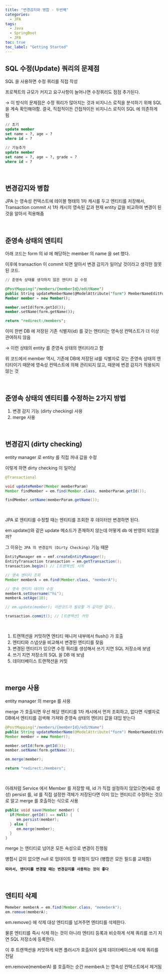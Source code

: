 ```yaml
---
title: "변경감지와 병합 - 두번째"
categories:
  - JPA
tags:
  - Java
  - SpringBoot
  - JPA
toc: true
toc_label: "Getting Started"
---
```


## SQL 수정(Update) 쿼리의 문제점

SQL 을 사용하면 수정 쿼리를 직접 작성

프로젝트의 규모가 커지고 요구사항이 늘어나면 수정쿼리도 점점 추가된다.

→ 이 방식의 문제점은 수정 쿼리가 많아지는 것과 비지니스 로직을 분석하기 위해 SQL 을 계속 확인해야함. 결국, 직접적이든 간접적이든 비지니스 로직이 SQL 에 의존하게 됨

```sql
// 초기
update member
set name = ?, age = ?
where id = ?

// 기능추가
update member
set name = ?, age = ?, grade = ?
where id = ?
```

<br>

## 변경감지와 병합

JPA 는 영속성 컨텍스트에 테이블 형태의 1차 캐시를 두고 엔티티를 저장해서, Transaction commit 시 1차 캐시의 영속된 값과 현재 entity 값을 비교하여 변경이 된 것을 알아서 적용해줌

<br>

## 준영속 상태의 엔티티

아래 코드는 form 의 id 에 해당하는 member 의 name 을 set 했다.

이후에 transaction 이 commit 되면 알아서 변경 감지가 일어날 것이라고 생각한 잘못된 코드.

```sql
// 준영속 상태를 생각하지 않은 엔티티 값 수정

@PostMapping("/members/{memberId}/editName")
public String updateMemberName(@ModelAttribute("form") MemberNameEditForm form){
Member member = new Member();

member.setId(form.getId());
member.setName(form.getName());

return "redirect:/members";
```

이미 한번 DB 에 저장된 기존 식별자(id) 를 갖는 엔티티는 영속성 컨텍스트가 더 이상 관여하지 않음

→ 이런 상태의 entity 를 준영속 상태의 엔티티라고 함

위 코드에서 member 역시, 기존에 DB에 저장된 id를 식별자로 갖는 준영속 상태의 엔티티이기 때문에 영속성 컨텍스트에 의해 관리되지 않고, 때문에 변경 감지가 적용되지 않는 것

<br>

## 준영속 상태의 엔티티를 수정하는 2가지 방법

1. 변경 감지 기능 (dirty checking) 사용
2. merge 사용

<br>

## 변경감지 (dirty checking)

entity manager 로 entity 를 직접 꺼내 값을 수정

이렇게 하면 dirty checking 이 일어남

```java
@Transactional

void updateMember(Member memberParam)
Member findMember = em.find(Member.class, memberParam.getId());

findMember.setName(memberParam.getName());
```

<br>

JPA 로 엔티티를 수정할 때는 엔티티를 조회한 후 데이터만 변경하면 된다.

em.update()와 같은 update 메소드가 존재하지 않는데 어떻게 db 에 반영이 되었을까?

그 이유는 `JPA 의 변경감지 (Dirty Checking)` 기능 때문

```java
EntityManager em = emf.createEntityManager();
EntityTransaction transaction = em.getTransaction();
transaction.begin() // [트랜잭션] 시작

// 영속 엔티티 조회
Member memberA = em.find(Member.class, "memberA");

// 영속 엔티티 데이터 수정
memberA.setUsername("hi");
memberA.setAge(10);

// em.update(member); 이런코드가 필요할 거 같지만 없다..

transaction.commit(); // [트랜잭션] 커밋
```

<br>

1. 트랜잭션을 커밋하면 엔티티 매니저 내부에서 flush() 가 호출
2. 엔티티와 스냅샷을 비교해서 변경된 엔티티를 찾음
3. 변경된 엔티티가 있으면 수정 쿼리를 생성해서 쓰기 지연 SQL 저장소에 보냄
4. 쓰기 지연 저장소의 SQL 을 DB 에 보냄
5. 데이터베이스 트랜잭션을 커밋

<br>

## merge 사용

entity manager 의 merge 를 사용

merge 가 호출되면 우선 해당 엔티티를 1차 캐시에서 먼저 조회하고, 없다면 식별자로 DB에서 엔티티를 검색해 가져와 준영속 상태의 엔티티 값을 대입 받는다

```java
@PostMapping("/members/{memberId}/editName")
public String updateMemberName(@ModelAttribute("form") MemberNameEditForm form){
Member member = new Member();

member.setId(form.getId());
member.setName(form.getName());

em.merge(member);

return "redirect:/members";
```

<br>

아래처럼 Service 에서 Member 를 저장할 때, id 가 직접 설정하지 않았으면(새로 생성) persist 를, id 를 직접 설정한 객체가 저장된다면 이미 있는 엔티티르 수정하는 것으로 알고 merge 를 호출하는 식으로 사용

```java
public void save(Member member) {
  if(Member.getId() == null) {
     em.persist(member);
  } else { 
     em.merge(member);
  }
}
```

merge 는 엔티티로 넘어온 모든 속성으로 변경이 진행됨

병합시 값이 없으면 null 로 업데이트 할 위험이 있다 (병합은 모든 필드를 교체함)

**`따라서, 엔티티를 변경할 때는 변경감지를 사용하는 것이 좋다`**

<br>

## 엔티티 삭제

```java
Memeber memberA = em.find(Member.class, "memeberA");
em.remove(memberA);
```

em.remove() 에 삭제 대상 엔티티를 넘겨주면 엔티티를 삭제한다. 

물론 엔티티를 즉시 삭제 하는 것이 아니라 엔티티 등록과 비슷하게 삭제 쿼리를 쓰기 지연 SQL 저장소에 등록한다.

이 후 트랜잭션을 커밋하게 되면 플러시가 호출되어 실제 데이터베이스에 삭제 쿼리를 전달

em.remove(memberA) 를 호출하는 순간 memberA 는 영속성 컨텍스트에서 제거됨
